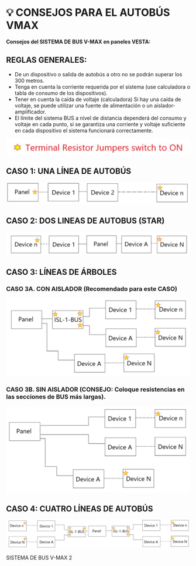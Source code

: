 # 💡 CONSEJOS PARA EL AUTOBÚS VMAX

**Consejos del SISTEMA DE BUS V-MAX en paneles VESTA:**

## **REGLAS GENERALES:**

-   De un dispositivo o salida de autobús a otro no se podrán superar los 300 metros.
-   Tenga en cuenta la corriente requerida por el sistema (use calculadora o tabla de consumo de los dispositivos).
-   Tener en cuenta la caída de voltaje (calculadora) Si hay una caída de voltaje, se puede utilizar una fuente de alimentación o un aislador-amplificador.
-   El límite del sistema BUS a nivel de distancia dependerá del consumo y voltaje en cada punto, si se garantiza una corriente y voltaje suficiente en cada dispositivo el sistema funcionará correctamente.

![](<.gitbook/assets/4 (70).jpeg>)

## **CASO 1: UNA LÍNEA DE AUTOBÚS**

![](<.gitbook/assets/5 (48).jpeg>)

## **CASO 2: DOS LINEAS DE AUTOBUS (STAR)**

![](<.gitbook/assets/6 (53).jpeg>)

## **CASO 3: LÍNEAS DE ÁRBOLES**

### **CASO 3A. CON AISLADOR (Recomendado para este CASO)**

![](<.gitbook/assets/7 (55).jpeg>)

### **CASO 3B. SIN AISLADOR (CONSEJO: Coloque resistencias en las secciones de BUS más largas).**

![](<.gitbook/assets/8 (50).jpeg>)

## **CASO 4: CUATRO LÍNEAS DE AUTOBÚS**

![](<.gitbook/assets/9 (40).jpeg>)

SISTEMA DE BUS V-MAX 2
